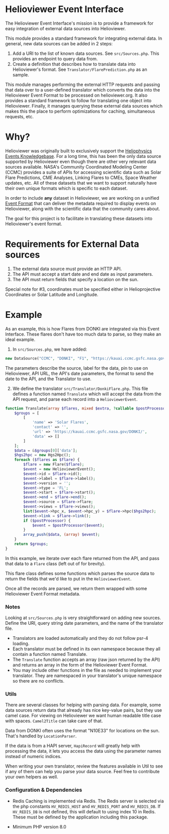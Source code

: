 # Helioviewer Event Interface
The Helioviewer Event Interface's mission is to provide a framework for easy integration of external data sources into Helioviewer.

This module provides a standard framework for integrating external data.
In general, new data sources can be added in 2 steps:

1. Add a URI to the list of known data sources. See `src/Sources.php`. This provides an endpoint to query data from.
2. Create a definition that describes how to translate data into Helioviewer's format. See `Translator/FlarePrediction.php` as an sample.

This module manages performing the external HTTP requests and passing that data over to a user-defined translator which converts the data into the Helioviewer Event Format to be processed on helioviewer.org.
It also provides a standard framework to follow for translating one object into Helioviewer.
Finally, it manages querying these external data sources which makes this the place to perform optimizations for caching, simultaneous requests, etc.

# Why?
Helioviewer was originally built to exclusively support the [Heliophysics Events Knowledgebase](https://www.lmsal.com/hek/).
For a long time, this has been the only data source supported by Helioviewer even though there are other very relevant data sources available.
NASA's Community Coordinated Modeling Center (CCMC) provides a suite of APIs for accessing scientific data such as Solar Flare Predictions, CME Analyses, Linking Flares to CMEs, Space Weather updates, etc.
All of these datasets that we want to support naturally have their own unique formats which is specific to each dataset.

In order to include **any** dataset in Helioviewer, we are working on a unified [Event Format](https://api.helioviewer.org/docs/v2/appendix/helioviewer_event_format.html) that can deliver the metadata required to display events on Helioviewer, along with the scientific data that the community cares about.

The goal for this project is to facilitate in translating these datasets into Helioviewer's event format.

# Requirements for External Data sources
1. The external data source must provide an HTTP API.
2. The API must accept a start date and end date as input parameters.
3. The API must return fields that specify a location on the sun.

Special note for #3, coordinates must be specified either in Helioprojective Coordinates or Solar Latitude and Longitude.

# Example
As an example, this is how Flares from DONKI are integrated via this Event Interface.
These flares don't have too much data to parse, so they make an ideal example.

1. In `src/Sources.php`, we have added:
```php
new DataSource("CCMC", "DONKI", "F1", "https://kauai.ccmc.gsfc.nasa.gov/DONKI/WS/get/FLR", "startDate", "endDate", "Y-m-d", "DonkiFlare")
```

The parameters describe the source, label for the data, pin to use on Helioviewer, API URL, the API's date parameters, the format to send the date to the API, and the Translator to use.

2. We define the translator `src/Translator/DonkiFlare.php`. This file defines a function named `Translate` which will accept the data from the API request, and parse each record into a `HelioviewerEvent`.
```php
function Translate(array $flares, mixed $extra, ?callable $postProcessor): array {
    $groups = [
        [
            'name' => 'Solar Flares',
            'contact' => '',
            'url' => 'https://kauai.ccmc.gsfc.nasa.gov/DONKI/',
            'data' => []
        ]
    ];
    $data = &$groups[0]['data'];
    $hgs2hpc = new Hgs2Hpc();
    foreach ($flares as $flare) {
        $flare = new Flare($flare);
        $event = new HelioviewerEvent();
        $event->id = $flare->id();
        $event->label = $flare->label();
        $event->version = '';
        $event->type = 'FL';
        $event->start = $flare->start();
        $event->end = $flare->end();
        $event->source = $flare->flare;
        $event->views = $flare->views();
        list($event->hpc_x, $event->hpc_y) = $flare->hpc($hgs2hpc);
        $event->link = $flare->link();
        if ($postProcessor) {
            $event = $postProcessor($event);
        }
        array_push($data, (array) $event);
    }
    return $groups;
}
```
In this example, we iterate over each flare returned from the API, and pass that data to a `Flare` class (left out of for brevity).

This flare class defines some functions which parses the source data to return the fields that we'd like to put in the `HelioviewerEvent`.

Once all the records are parsed, we return them wrapped with some Helioviewer Event Format metadata.

### Notes
Looking at `src/Sources.php` is very straightforward on adding new sources. Define the URI, query string date parameters, and the name of the translator file.

- Translators are loaded automatically and they do not follow psr-4 loading.
- Each translator must be defined in its own namespace because they all contain a function named Translate.
- The `Translate` function accepts an array (raw json returned by the API) and returns an array in the form of the Helioviewer Event Format.
- You may include other functions in the file as needed to implement your translator. They are namespaced in your translator's unique namespace so there are no conflicts.

### Utils
There are several classes for helping with parsing data. For example, some data sources return data that already has nice key-value pairs, but they use camel case. For viewing on Helioviewer we want human readable title case with spaces. `Camel2Title` can take care of that.

Data from DONKI often uses the format "N10E33" for locations on the sun. That's handled by `LocationParser`.

If the data is from a HAPI server, `HapiRecord` will greatly help with processing the data, it lets you access the data using the parameter names instead of numeric indices.

When writing your own translator, review the features available in Util to see if any of them can help you parse your data source.
Feel free to contribute your own helpers as well.

### Configuration & Dependencies
- Redis
Caching is implemented via Redis.
The Redis server is selected via the php constants `HV_REDIS_HOST` and `HV_REDIS_PORT` and `HV_REDIS_DB`.
If `HV_REDIS_DB` is not defined, this will default to using index 10 in Redis.
These must be defined by the application including this package.

- Minimum PHP version 8.0
